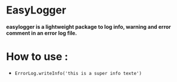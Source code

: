# EasyLogger

#### easylogger is a lightweight package to log info, warning and error comment in an error log file.

# How to use : 

* `ErrorLog.writeInfo('this is a super info texte')`
